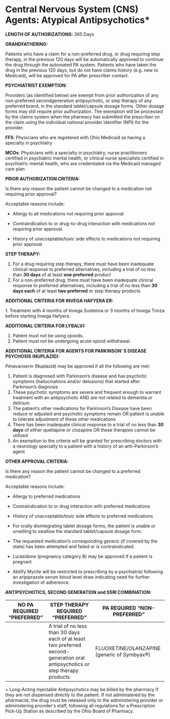 # Central Nervous System (CNS) Agents: Atypical Antipsychotics\*

**LENGTH OF AUTHORIZATIONS:**  365 Days

**GRANDFATHERING:**

Patients who have a claim for a non-preferred drug, or drug requiring step therapy, in the previous 120 days will be automatically approved to continue the drug through the automated PA system. Patients who have taken the drug in the previous 120 days, but do not have claims history (e.g. new to Medicaid), will be approved for PA after prescriber contact.

**PSYCHIATRIST EXEMPTION:**

Providers (as identified below) are exempt from prior authorization of any non-preferred secondgeneration antipsychotic, or step therapy of any preferred brand, in the standard tablet/capsule dosage forms. Other dosage forms may still require prior authorization. The exemption will be processed by the claims system when the pharmacy has submitted the prescriber on the claim using the individual national provider identifier (NPI) for the provider.

**FFS**: Physicians who are registered with Ohio Medicaid as having a specialty in psychiatry

**MCOs**: Physicians with a specialty in psychiatry, nurse practitioners certified in psychiatric mental health, or clinical nurse specialists certified in psychiatric mental health, who are credentialed via the Medicaid managed care plan

**PRIOR AUTHORIZATION CRITERIA:**

Is there any reason the patient cannot be changed to a medication not requiring prior approval?

Acceptable reasons include:

- Allergy to all medications not requiring prior approval

- Contraindication to or drug-to-drug interaction with medications not requiring prior approval.

- History of unacceptable/toxic side effects to medications not requiring prior approval

**STEP THERAPY:**

1. For a drug requiring step therapy, there must have been inadequate clinical response to preferred alternatives, including a trial of no less than **30 days** of at least **one preferred** product
2. For a non-preferred drug, there must have been inadequate clinical response to preferred alternatives, including a trial of no less than **30 days each** of at least **two preferred** or step therapy products

**ADDITIONAL CRITERIA FOR INVEGA HAFYERA ER:**

1\. Treatment with 4 months of Invega Sustenna or 3 months of Invega Trinza before starting Invega Hafyera.

**ADDITIONAL CRITERIA FOR LYBALVI:**

1. Patient must not be using opioids.
2. Patient must not be undergoing acute opioid withdrawal.

**ADDITIONAL CRITERIA FOR AGENTS FOR PARKINSON’ S DISEASE PSYCHOSIS (NUPLAZID):**

Pimavanserin (Nuplazid) may be approved if all the following are met:

1. Patient is diagnosed with Parkinson’s disease and has psychotic symptoms (hallucinations and/or delusions) that started after Parkinson’s diagnosis
2. These psychotic symptoms are severe and frequent enough to warrant treatment with an antipsychotic AND are not related to dementia or delirium
3. The patient’s other medications for Parkinson’s Disease have been reduce or adjusted and psychotic symptoms remain OR patient is unable to tolerate adjustment of these other medications
4. There has been inadequate clinical response to a trial of no less than **30 days** of either quetiapine or clozapine OR these therapies cannot be utilized
5. An exemption to the criteria will be granted for prescribing doctors with a neurology specialty to a patient with a history of an anti-Parkinson’s agent

**OTHER APPROVAL CRITERIA:**

Is there any reason the patient cannot be changed to a preferred medication?

Acceptable reasons include:

- Allergy to preferred medications

- Contraindication to or drug interaction with preferred medications

- History of unacceptable/toxic side effects to preferred medications

- For orally disintegrating tablet dosage forms, the patient is unable or unwilling to swallow the standard tablet/capsule dosage form.

- The requested medication’s corresponding generic (if covered by the state) has been attempted and failed or is contraindicated.

- Lurasidone (pregnancy category B) may be approved if a patient is pregnant

- Abilify Mycite will be restricted to prescribing by a psychiatrist following an aripiprazole serum blood level draw indicating need for further investigation of adherence.

**ANTIPSYCHOTICS, SECOND GENERATION and SSRI COMBINATION:**

| **NO PA REQUIRED “PREFERRED”**  | **STEP THERAPY REQUIRED** **“PREFERRED”**                                                                                       | **PA REQUIRED “NON-PREFERRED”**              |
|---------------------------------|---------------------------------------------------------------------------------------------------------------------------------|----------------------------------------------|
|                                 | A trial of no less than 30 days each of at least two preferred second- generation oral antipsychotics or step therapy products  | FLUOXETINE/OLANZAPINE (generic of Symbyax®)  |

\+ Long-Acting Injectable Antipsychotics may be billed by the pharmacy if they are not dispensed directly to the patient. If not administered by the pharmacist, the drug must be released only to the administering provider or administering provider's staff, following all regulations for a Prescription Pick-Up Station as described by the Ohio Board of Pharmacy.
